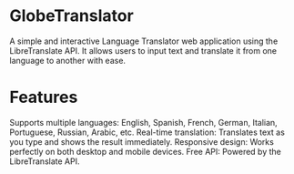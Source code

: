# GlobeTranslator
A simple and interactive Language Translator web application using the LibreTranslate API. It allows users to input text and translate it from one language to another with ease.

# Features
Supports multiple languages: English, Spanish, French, German, Italian, Portuguese, Russian, Arabic, etc.
Real-time translation: Translates text as you type and shows the result immediately.
Responsive design: Works perfectly on both desktop and mobile devices.
Free API: Powered by the LibreTranslate API.
